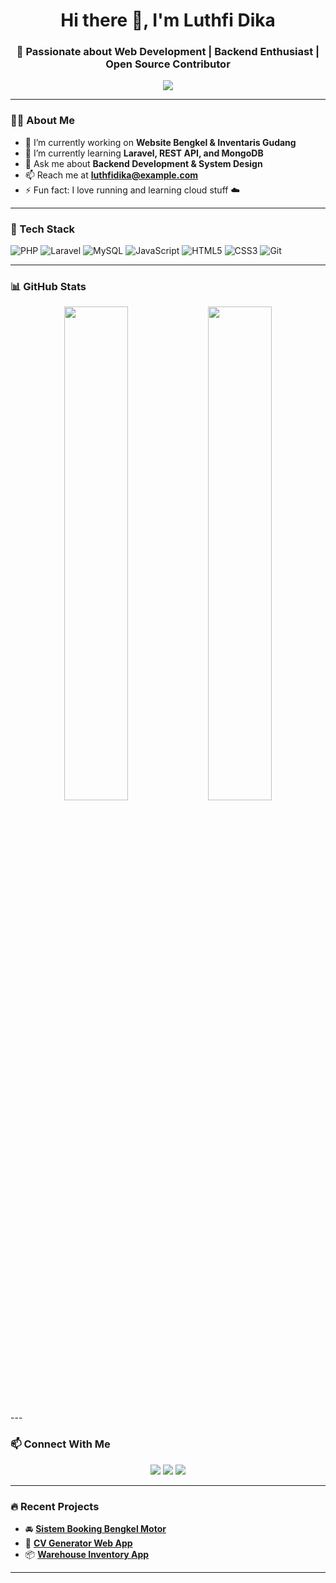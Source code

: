 <h1 align="center">Hi there 👋, I'm Luthfi Dika</h1>
<h3 align="center">🚀 Passionate about Web Development | Backend Enthusiast | Open Source Contributor</h3>

<p align="center">
  <img src="https://readme-typing-svg.herokuapp.com/?lines=Hello+World!;I+love+Laravel+and+MySQL;Always+Learning+Something+New...&center=true&width=380&height=45">
</p>

---

### 🧑‍💻 About Me
- 🔭 I’m currently working on **Website Bengkel & Inventaris Gudang**
- 🌱 I’m currently learning **Laravel, REST API, and MongoDB**
- 💬 Ask me about **Backend Development & System Design**
- 📫 Reach me at **luthfidika@example.com**
- ⚡ Fun fact: I love running and learning cloud stuff ☁️

---

### 🚀 Tech Stack

![PHP](https://img.shields.io/badge/-PHP-777BB4?style=flat&logo=php&logoColor=white)
![Laravel](https://img.shields.io/badge/-Laravel-FF2D20?style=flat&logo=laravel&logoColor=white)
![MySQL](https://img.shields.io/badge/-MySQL-005C84?style=flat&logo=mysql&logoColor=white)
![JavaScript](https://img.shields.io/badge/-JavaScript-F7DF1E?style=flat&logo=javascript&logoColor=black)
![HTML5](https://img.shields.io/badge/-HTML5-E34F26?style=flat&logo=html5&logoColor=white)
![CSS3](https://img.shields.io/badge/-CSS3-1572B6?style=flat&logo=css3)
![Git](https://img.shields.io/badge/-Git-F05032?style=flat&logo=git&logoColor=white)

---

### 📊 GitHub Stats

<p align="center">
  <img src="https://github-readme-stats.vercel.app/api?username=Luthhh&show_icons=true&theme=radical" width="45%"/>
  <img src="https://github-readme-streak-stats.herokuapp.com/?user=Luthhh&theme=radical" width="45%"/>
</p>
---

### 📫 Connect With Me

<p align="center">
  <a href="https://linkedin.com/in/luthfidika"><img src="https://img.shields.io/badge/-Luthfi%20Dika-blue?style=flat&logo=Linkedin&logoColor=white"/></a>
  <a href="mailto:luthfidika@example.com"><img src="https://img.shields.io/badge/-Gmail-D14836?style=flat&logo=Gmail&logoColor=white"/></a>
  <a href="https://instagram.com/luthfidika"><img src="https://img.shields.io/badge/-Instagram-E4405F?style=flat&logo=Instagram&logoColor=white"/></a>
</p>

---

### 🔥 Recent Projects
- 🚘 **[Sistem Booking Bengkel Motor](https://github.com/luthfidika/bengkel-motor)**
- 🧾 **[CV Generator Web App](https://github.com/luthfidika/cv-generator)**  
- 📦 **[Warehouse Inventory App](https://github.com/luthfidika/inventaris-gudang)**  

---
